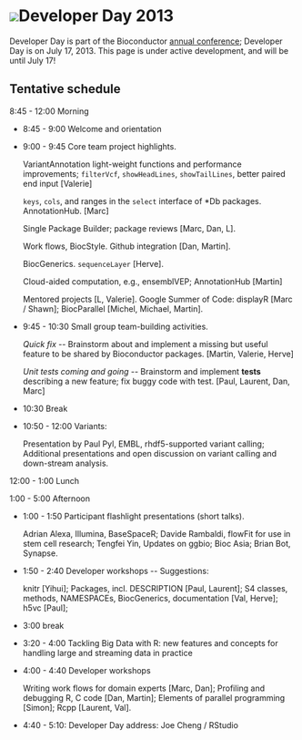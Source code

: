 # ![](/images/icons/magnifier.gif)Developer Day 2013

Developer Day is part of the Bioconductor
[annual conference](/bioc2013); Developer Day is on July 17,
2013. This page is under active development, and will be until July
17!

## Tentative schedule

8:45 - 12:00 Morning

- 8:45 - 9:00 Welcome and orientation

- 9:00 - 9:45 Core team project highlights.

  VariantAnnotation light-weight functions and performance
  improvements; `filterVcf`, `showHeadLines`, `showTailLines`, better
  paired end input &#91;Valerie&#93;

  `keys`, `cols`, and ranges in the `select` interface of *Db packages.
  AnnotationHub. &#91;Marc&#93;

  Single Package Builder; package reviews &#91;Marc, Dan, L&#93;.

  Work flows, BiocStyle. Github integration &#91;Dan, Martin&#93;.

  BiocGenerics. `sequenceLayer` &#91;Herve&#93;.

  Cloud-aided computation, e.g., ensemblVEP; AnnotationHub &#91;Martin&#93;

  Mentored projects &#91;L, Valerie&#93;.
  Google Summer of Code: displayR &#91;Marc / Shawn&#93;; BiocParallel &#91;Michel, Michael, Martin&#93;.

- 9:45 - 10:30 Small group team-building activities.

  _Quick fix_ -- Brainstorm about and implement a missing but useful
  feature to be shared by Bioconductor packages. &#91;Martin, Valerie, Herve&#93;

  _Unit tests coming and going_ -- Brainstorm and implement **tests**
  describing a new feature; fix buggy code with
  test. &#91;Paul, Laurent, Dan, Marc&#93;

- 10:30 Break

- 10:50 - 12:00 Variants:

  Presentation by Paul Pyl, EMBL, rhdf5-supported variant calling;
  Additional presentations and open discussion on variant calling and
  down-stream analysis.

12:00 - 1:00 Lunch

1:00 - 5:00 Afternoon

- 1:00 - 1:50 Participant flashlight presentations (short talks).

  Adrian Alexa, Illumina, BaseSpaceR;
  Davide Rambaldi, flowFit for use in stem cell research;
  Tengfei Yin, Updates on ggbio; Bioc Asia;
  Brian Bot, Synapse.

- 1:50 - 2:40 Developer workshops -- Suggestions:

  knitr &#91;Yihui&#93;;
  Packages, incl. DESCRIPTION &#91;Paul, Laurent&#93;;
  S4 classes, methods, NAMESPACEs, BiocGenerics, documentation &#91;Val, Herve&#93;;
  h5vc &#91;Paul&#93;;

- 3:00 break

- 3:20 - 4:00 Tackling Big Data with R:
  new features and concepts for handling large and streaming data in
  practice

- 4:00 - 4:40 Developer workshops

  Writing work flows for domain experts &#91;Marc, Dan&#93;;
  Profiling and debugging R, C code &#91;Dan, Martin&#93;;
  Elements of parallel programming &#91;Simon&#93;;
  Rcpp &#91;Laurent, Val&#93;.

- 4:40 - 5:10: Developer Day address: Joe Cheng / RStudio
